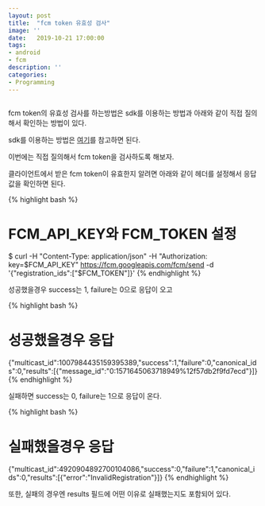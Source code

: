 ```yaml
---
layout: post
title:  "fcm token 유효성 검사"
image: ''
date:   2019-10-21 17:00:00
tags:
- android
- fcm
description: ''
categories:
- Programming
---
```


<img src="https://octodex.github.com/images/codercat.jpg" alt="">

fcm token의 유효성 검사를 하는방법은 sdk를 이용하는 방법과 아래와 같이 직접 질의해서 확인하는 방법이 있다.

sdk를 이용하는 방법은 <a href="https://firebase.google.com/docs/admin/setup/?hl=ko">여기</a>를 참고하면 된다.

이번에는 직접 질의해서 fcm token을 검사하도록 해보자.

클라이언트에서 받은 fcm token이 유효한지 알려면 아래와 같이 헤더를 설정해서 응답값을 확인하면 된다.

{% highlight bash %}
# FCM_API_KEY와 FCM_TOKEN 설정
$ curl -H "Content-Type: application/json" -H "Authorization: key=$FCM_API_KEY" https://fcm.googleapis.com/fcm/send -d '{"registration_ids":["$FCM_TOKEN"]}'
{% endhighlight %}

성공했을경우 success는 1, failure는 0으로 응답이 오고

{% highlight bash %}
# 성공했을경우 응답
{"multicast_id":1007984435159395389,"success":1,"failure":0,"canonical_ids":0,"results":[{"message_id":"0:1571645063718949%12f57db2f9fd7ecd"}]}
{% endhighlight %}

실패하면 success는 0, failure는 1으로 응답이 온다.

{% highlight bash %}
# 실패했을경우 응답
{"multicast_id":4920904892700104086,"success":0,"failure":1,"canonical_ids":0,"results":[{"error":"InvalidRegistration"}]}
{% endhighlight %}

또한, 실패의 경우엔 results 필드에 어떤 이유로 실패했는지도 포함되어 있다.
